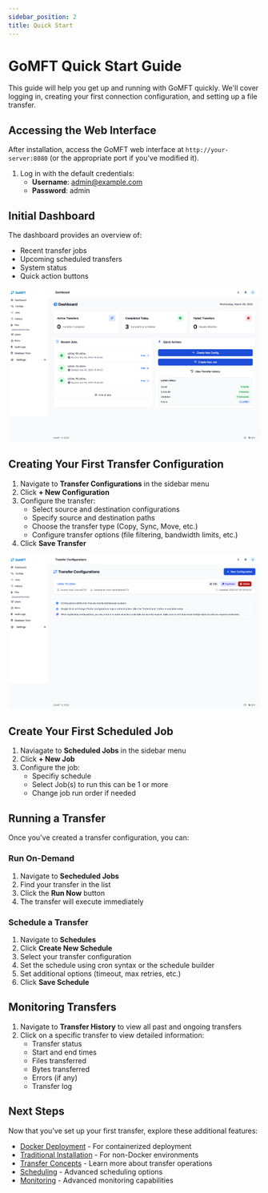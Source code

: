 ```yaml
---
sidebar_position: 2
title: Quick Start
---
```


# GoMFT Quick Start Guide

This guide will help you get up and running with GoMFT quickly. We'll cover logging in, creating your first connection configuration, and setting up a file transfer.

## Accessing the Web Interface

After installation, access the GoMFT web interface at `http://your-server:8080` (or the appropriate port if you've modified it).

1. Log in with the default credentials:
   - **Username**: admin@example.com
   - **Password**: admin

## Initial Dashboard

The dashboard provides an overview of:
- Recent transfer jobs
- Upcoming scheduled transfers
- System status
- Quick action buttons

![GoMFT Dashboard](../../static/img/dashboard.gomft.png)

## Creating Your First Transfer Configuration

1. Navigate to **Transfer Configurations** in the sidebar menu
2. Click **+ New Configuration**
3. Configure the transfer:
   - Select source and destination configurations
   - Specify source and destination paths
   - Choose the transfer type (Copy, Sync, Move, etc.)
   - Configure transfer options (file filtering, bandwidth limits, etc.)
4. Click **Save Transfer**

![Create Transfer](../../static/img/transfer.config.gomft.png)

## Create Your First Scheduled Job
1. Naviagate to **Scheduled Jobs** in the sidebar menu
2. Click **+ New Job**
3. Configure the job:
   - Specifiy schedule
   - Select Job(s) to run this can be 1 or more
   - Change job run order if needed

## Running a Transfer

Once you've created a transfer configuration, you can:

### Run On-Demand

1. Navigate to **Secheduled Jobs**
2. Find your transfer in the list
3. Click the **Run Now** button
4. The transfer will execute immediately

### Schedule a Transfer

1. Navigate to **Schedules**
2. Click **Create New Schedule**
3. Select your transfer configuration
4. Set the schedule using cron syntax or the schedule builder
5. Set additional options (timeout, max retries, etc.)
6. Click **Save Schedule**

## Monitoring Transfers

1. Navigate to **Transfer History** to view all past and ongoing transfers
2. Click on a specific transfer to view detailed information:
   - Transfer status
   - Start and end times
   - Files transferred
   - Bytes transferred
   - Errors (if any)
   - Transfer log

## Next Steps

Now that you've set up your first transfer, explore these additional features:

- [Docker Deployment](/docs/getting-started/docker) - For containerized deployment
- [Traditional Installation](/docs/getting-started/traditional) - For non-Docker environments
- [Transfer Concepts](/docs/core-concepts/transfers) - Learn more about transfer operations
- [Scheduling](/docs/core-concepts/schedules) - Advanced scheduling options
- [Monitoring](/docs/core-concepts/monitoring) - Advanced monitoring capabilities 